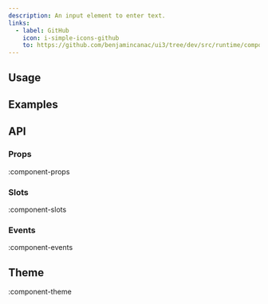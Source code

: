 ```yaml
---
description: An input element to enter text.
links:
  - label: GitHub
    icon: i-simple-icons-github
    to: https://github.com/benjamincanac/ui3/tree/dev/src/runtime/components/Input.vue
---
```


## Usage

## Examples

## API

### Props

:component-props

### Slots

:component-slots

### Events

:component-events

## Theme

:component-theme
